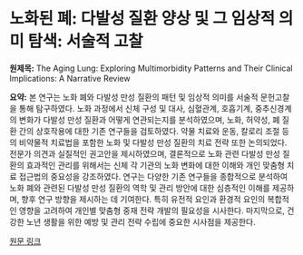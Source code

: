 # 노화된 폐: 다발성 질환 양상 및 그 임상적 의미 탐색: 서술적 고찰

**원제목:** The Aging Lung: Exploring Multimorbidity Patterns and Their Clinical Implications: A Narrative Review

**요약:** 본 연구는 노화 폐와 다발성 만성 질환의 패턴 및 임상적 의미를 서술적 문헌고찰을 통해 탐구하였다. 노화 과정에서 신체 구성 및 대사, 심혈관계, 호흡기계, 중추신경계의 변화가 다발성 만성 질환과 어떻게 연관되는지를 분석하였으며, 노화, 허약성, 폐 질환 간의 상호작용에 대한 기존 연구들을 검토하였다.  약물 치료와 운동, 칼로리 조절 등의 비약물적 치료법을 포함한 노화 및 다발성 만성 질환의 치료 전략 또한 논의되었다. 전문가 의견과 실질적인 권고안을 제시하였으며,  결론적으로 노화 관련 다발성 만성 질환의 효과적인 관리를 위해서는  신체 각 기관의 노화 변화에 대한 이해와  개인 맞춤형 치료 접근법의 중요성을 강조하였다.  연구는 다양한 기존 연구들을 종합적으로 분석하여 노화 폐와 관련된 다발성 만성 질환의 역학 및 관리 방안에 대한 심층적인 이해를 제공하며, 향후 연구 방향을 제시하는 데 기여한다. 특히 유전적 요인과 환경적 요인의 복합적인 영향을 고려하여 개인별 맞춤형 중재 전략 개발의 필요성을 시사한다. 마지막으로,  건강한 노년 생활을 위한 예방 및 관리 전략 수립에 중요한 시사점을 제공한다.

[원문 링크](https://www.mdpi.com/1467-3045/47/7/561)
